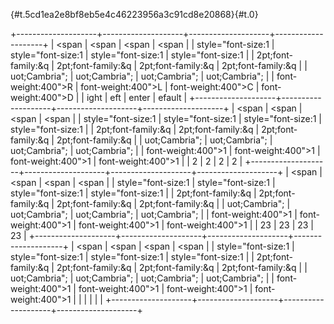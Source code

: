 <span
style="color:#000000;font-weight:400;text-decoration:none;vertical-align:baseline;font-size:11pt;font-family:&quot;Arial&quot;;font-style:normal"></span>

[](){#t.5cd1ea2e8bf8eb5e4c46223956a3c91cd8e20868}[](){#t.0}

+--------------------+--------------------+--------------------+--------------------+
| <span              | <span              | <span              | <span              |
| style="font-size:1 | style="font-size:1 | style="font-size:1 | style="font-size:1 |
| 2pt;font-family:&q | 2pt;font-family:&q | 2pt;font-family:&q | 2pt;font-family:&q |
| uot;Cambria&quot;; | uot;Cambria&quot;; | uot;Cambria&quot;; | uot;Cambria&quot;; |
| font-weight:400">R | font-weight:400">L | font-weight:400">C | font-weight:400">D |
| ight</span>        | eft</span>         | enter</span>       | efault</span>      |
+--------------------+--------------------+--------------------+--------------------+
| <span              | <span              | <span              | <span              |
| style="font-size:1 | style="font-size:1 | style="font-size:1 | style="font-size:1 |
| 2pt;font-family:&q | 2pt;font-family:&q | 2pt;font-family:&q | 2pt;font-family:&q |
| uot;Cambria&quot;; | uot;Cambria&quot;; | uot;Cambria&quot;; | uot;Cambria&quot;; |
| font-weight:400">1 | font-weight:400">1 | font-weight:400">1 | font-weight:400">1 |
| 2</span>           | 2</span>           | 2</span>           | 2</span>           |
+--------------------+--------------------+--------------------+--------------------+
| <span              | <span              | <span              | <span              |
| style="font-size:1 | style="font-size:1 | style="font-size:1 | style="font-size:1 |
| 2pt;font-family:&q | 2pt;font-family:&q | 2pt;font-family:&q | 2pt;font-family:&q |
| uot;Cambria&quot;; | uot;Cambria&quot;; | uot;Cambria&quot;; | uot;Cambria&quot;; |
| font-weight:400">1 | font-weight:400">1 | font-weight:400">1 | font-weight:400">1 |
| 23</span>          | 23</span>          | 23</span>          | 23</span>          |
+--------------------+--------------------+--------------------+--------------------+
| <span              | <span              | <span              | <span              |
| style="font-size:1 | style="font-size:1 | style="font-size:1 | style="font-size:1 |
| 2pt;font-family:&q | 2pt;font-family:&q | 2pt;font-family:&q | 2pt;font-family:&q |
| uot;Cambria&quot;; | uot;Cambria&quot;; | uot;Cambria&quot;; | uot;Cambria&quot;; |
| font-weight:400">1 | font-weight:400">1 | font-weight:400">1 | font-weight:400">1 |
| </span>            | </span>            | </span>            | </span>            |
+--------------------+--------------------+--------------------+--------------------+

<span></span>
